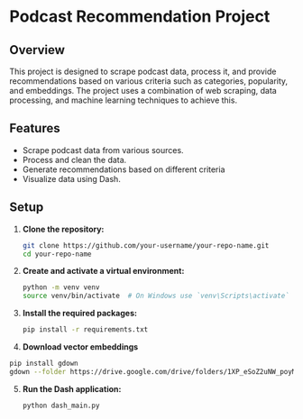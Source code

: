 # Podcast Recommendation Project

## Overview
This project is designed to scrape podcast data, process it, and provide recommendations based on various criteria such as categories, popularity, and embeddings. The project uses a combination of web scraping, data processing, and machine learning techniques to achieve this.

## Features
- Scrape podcast data from various sources.
- Process and clean the data.
- Generate recommendations based on different criteria
- Visualize data using Dash.

## Setup
1. **Clone the repository:**
    ```bash
    git clone https://github.com/your-username/your-repo-name.git
    cd your-repo-name
    ```

2. **Create and activate a virtual environment:**
    ```bash
    python -m venv venv
    source venv/bin/activate  # On Windows use `venv\Scripts\activate`
    ```

3. **Install the required packages:**
    ```bash
    pip install -r requirements.txt
    ```
4. **Download vector embeddings**
  ```bash
  pip install gdown
  gdown --folder https://drive.google.com/drive/folders/1XP_eSoZ2uNW_poyMnsK9TPWHcxpbwvsg
  ```

5. **Run the Dash application:**
    ```bash
    python dash_main.py
    ```
